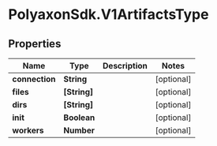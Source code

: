# PolyaxonSdk.V1ArtifactsType

## Properties

Name | Type | Description | Notes
------------ | ------------- | ------------- | -------------
**connection** | **String** |  | [optional] 
**files** | **[String]** |  | [optional] 
**dirs** | **[String]** |  | [optional] 
**init** | **Boolean** |  | [optional] 
**workers** | **Number** |  | [optional] 


